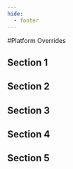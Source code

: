 ```yaml
---
hide:
  - footer
---
```



<script>
  document.title = "Overrides - Platforms";
</script>
#Platform Overrides

## Section 1


## Section 2


## Section 3


## Section 4


## Section 5

